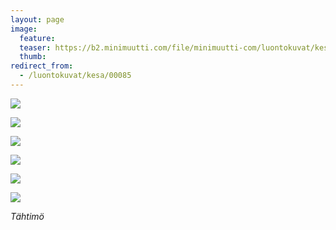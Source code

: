 ```yaml
---
layout: page
image:
  feature:
  teaser: https://b2.minimuutti.com/file/minimuutti-com/luontokuvat/kes%C3%A4/4/DS22318-245px.jpg
  thumb:
redirect_from:
  - /luontokuvat/kesa/00085
---
```


![](https://b2.minimuutti.com/file/minimuutti-com/luontokuvat/kes%C3%A4/5/DS22697-800px.jpg)

![](https://b2.minimuutti.com/file/minimuutti-com/luontokuvat/kes%C3%A4/5/DS22698-800px.jpg)

![](https://b2.minimuutti.com/file/minimuutti-com/luontokuvat/kes%C3%A4/4/DS22316-800px.jpg)

![](https://b2.minimuutti.com/file/minimuutti-com/luontokuvat/kes%C3%A4/4/DS22317-800px.jpg)

![](https://b2.minimuutti.com/file/minimuutti-com/luontokuvat/kes%C3%A4/4/DS22318-800px.jpg)

![](https://b2.minimuutti.com/file/minimuutti-com/luontokuvat/kes%C3%A4/4/DS22319-800px.jpg)

*Tähtimö*
